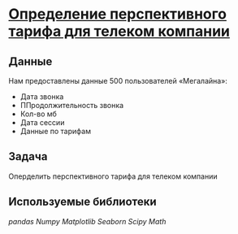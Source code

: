 # [Определение перспективного тарифа для телеком компании][1]


## Данные

Нам предоставлены данные 500 пользователей «Мегалайна»:
- Дата звонка
- ППродолжительность звонка
- Кол-во мб
- Дата сессии
- Данные по тарифам


## Задача

Оперделить перспективного тарифа для телеком компании

## Используемые библиотеки
*pandas* *Numpy* *Matplotlib* *Seaborn* *Scipy* *Math*

[1]:telekom.ipynb
